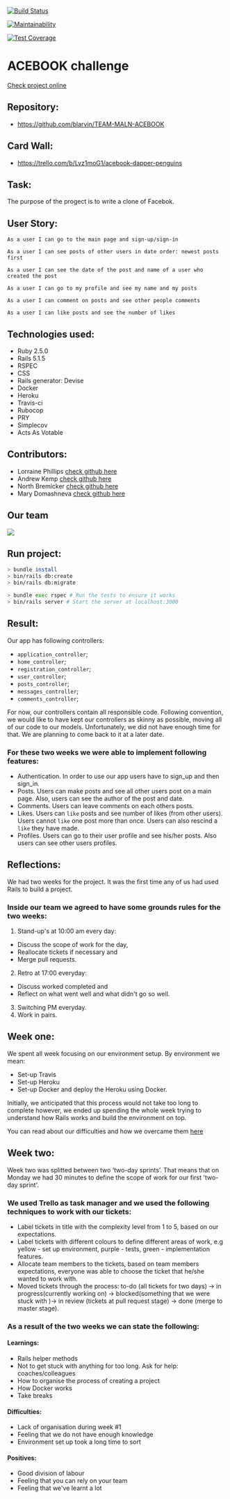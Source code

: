 [![Build Status](https://travis-ci.org/blarvin/TEAM-MALN-ACEBOOK.svg?branch=master)](https://travis-ci.org/blarvin/TEAM-MALN-ACEBOOK)

[![Maintainability](https://api.codeclimate.com/v1/badges/a99a88d28ad37a79dbf6/maintainability)](https://codeclimate.com/github/codeclimate/codeclimate/maintainability)

[![Test Coverage](https://api.codeclimate.com/v1/badges/a99a88d28ad37a79dbf6/test_coverage)](https://codeclimate.com/github/codeclimate/codeclimate/test_coverage)

ACEBOOK challenge
=================

[Check project online](https://maln-acebook.herokuapp.com/users/sign_in)

Repository:
-------

* https://github.com/blarvin/TEAM-MALN-ACEBOOK

Card Wall:
-------

* https://trello.com/b/Lvz1moG1/acebook-dapper-penguins

Task:
-------
The purpose of the progect is to write a clone of Facebok.

User Story:
-------

```
As a user I can go to the main page and sign-up/sign-in
```

```
As a user I can see posts of other users in date order: newest posts first
```

```
As a user I can see the date of the post and name of a user who created the post

```

```
As a user I can go to my profile and see my name and my posts
```

```
As a user I can comment on posts and see other people comments
```

```
As a user I can like posts and see the number of likes
```
Technologies used:
-----
* Ruby 2.5.0
* Rails 5.1.5
* RSPEC
* CSS
* Rails generator: Devise
* Docker
* Heroku
* Travis-ci
* Rubocop
* PRY
* Simplecov
* Acts As Votable


Contributors:
-------
* Lorraine Phillips [check github here](https://github.com/ljcphillips)
* Andrew Kemp [check github here](https://github.com/andyk144)
* North Bremicker [check github here](https://github.com/blarvin)
* Mary Domashneva [check github here](https://github.com/MaryDomashneva)

## Our team
<img src="https://monosnap.com/image/vqGyj7S3jrxCGe2Yp2Fqf8lboTU6k8.png">

Run project:
-----

```bash
> bundle install
> bin/rails db:create
> bin/rails db:migrate

> bundle exec rspec # Run the tests to ensure it works
> bin/rails server # Start the server at localhost:3000
```

Result:
-------

Our app has following controllers:
* ```application_controller```;
* ```home_controller```;
* ```registration_controller```;
* ```user_controller```;
* ```posts_controller```;
* ```messages_controller```;
* ```comments_controller```;

For now, our controllers contain all responsible code. Following convention, we would like to have kept our controllers as skinny as possible, moving all of our code to our models. Unfortunately, we did not have enough time for that. We are planning to come back to it at a later date.

### For these two weeks we were able to implement following features:
* Authentication. In order to use our app users have to sign_up and then sign_in.
* Posts. Users can make posts and see all other users post on a main page. Also, users can see the author of the post and date.
* Comments. Users can leave comments on each others posts.
* Likes. Users can ```like``` posts and see number of likes (from other users). Users cannot ```like``` one post more than once. Users can also rescind a ```like``` they have made.
* Profiles. Users can go to their user profile and see his/her posts. Also users can see other users profiles.


Reflections:
-------

We had two weeks for the project. It was the first time any of us had used Rails to build a project.

### Inside our team we agreed to have some grounds rules for the two weeks:
1. Stand-up's at 10:00 am every day:
* Discuss the scope of work for the day,
* Reallocate tickets if necessary and
* Merge pull requests.
2. Retro at 17:00 everyday:
* Discuss worked completed and
* Reflect on what went well and what didn't go so well.
3. Switching PM everyday.
4. Work in pairs.

## Week one:

We spent all week focusing on our environment setup. By environment we mean:
* Set-up Travis
* Set-up Heroku
* Set-up Docker and deploy the Heroku using Docker.

Initially, we anticipated that this process would not take too long to complete however, we ended up spending the whole week trying to understand how Rails works and build the environment on top.

You can read about our difficulties and how we overcame them [here](https://github.com/MaryDomashneva/Environment-set-up-Travis-Heroku_Docker/blob/master/README.md)

## Week two:

Week two was splitted between two ‘two-day sprints’. That means that on Monday we had 30 minutes to define the scope of work for our first 'two-day sprint'.

### We used Trello as task manager and we used the following techniques to work with our tickets:

* Label tickets in title with the complexity level from 1 to 5, based on our expectations.
* Label tickets with different colours to define different areas of work, e.g yellow - set up environment, purple - tests, green - implementation features.
* Allocate team members to the tickets, based on team members expectations, everyone was able to choose the ticket that he/she wanted to work with.
* Moved tickets through the process: to-do (all tickets for two days) → in progress(currently working on) → blocked(something that we were stuck with )→ in review (tickets at pull request stage) → done (merge to master stage).

### As a result of the two weeks we can state the following:

#### Learnings:
* Rails helper methods
* Not to get stuck with anything for too long. Ask for help: coaches/colleagues
* How to organise the process of creating a project
* How Docker works
* Take breaks


#### Difficulties:
* Lack of organisation during week #1
* Feeling that we do not have enough knowledge
* Environment set up took a long time to sort

#### Positives: 
* Good division of labour
* Feeling that you can rely on your team
* Feeling that we've learnt a lot
